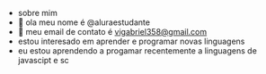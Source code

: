 - sobre mim
- 👋 ola meu nome é @aluraestudante
-  👀 meu email de contato é vigabriel358@gmail.com
- estou interesado em aprender e programar novas linguagens
-  eu estou aprendendo a progamar recentemente a linguagens de javascipt e sc

<!---
aluraestudante2/aluraestudante2 is a ✨ special ✨ repository because its `README.md` (this file) appears on your GitHub profile.
You can click the Preview link to take a look at your changes.
--->
